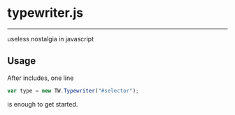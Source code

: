 # typewriter.js
---
useless nostalgia in javascript

## Usage

After includes, one line

```js
var type = new TW.Typewriter("#selector");
```

is enough to get started.